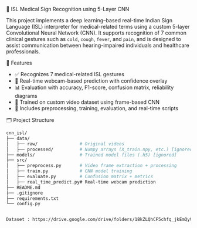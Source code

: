 🧠 ISL Medical Sign Recognition using 5-Layer CNN

This project implements a deep learning–based real-time Indian Sign Language (ISL) interpreter for medical-related terms using a custom 5-layer Convolutional Neural Network (CNN). It supports recognition of 7 common clinical gestures such as `cold`, `cough`, `fever`, and `pain`, and is designed to assist communication between hearing-impaired individuals and healthcare professionals.

📌 Features

- ✅ Recognizes 7 medical-related ISL gestures
- 🎥 Real-time webcam-based prediction with confidence overlay
- 📊 Evaluation with accuracy, F1-score, confusion matrix, reliability diagrams
- 🧠 Trained on custom video dataset using frame-based CNN
- 🧼 Includes preprocessing, training, evaluation, and real-time scripts

🗂️ Project Structure

```bash
cnn_isl/
├── data/
│   ├── raw/                # Original videos
│   ├── processed/          # Numpy arrays (X_train.npy, etc.) [ignored]
├── models/                 # Trained model files (.h5) [ignored]
├── src/
│   ├── preprocess.py       # Video frame extraction + processing
│   ├── train.py            # CNN model training
│   ├── evaluate.py         # Confusion matrix + metrics
│   ├── real_time_predict.py# Real-time webcam prediction
├── README.md
├── .gitignore
├── requirements.txt
└── config.py


Dataset : https://drive.google.com/drive/folders/1BkZLQhCF5chfq_jkEmQy9KDv8NedG3Fz?usp=sharing

